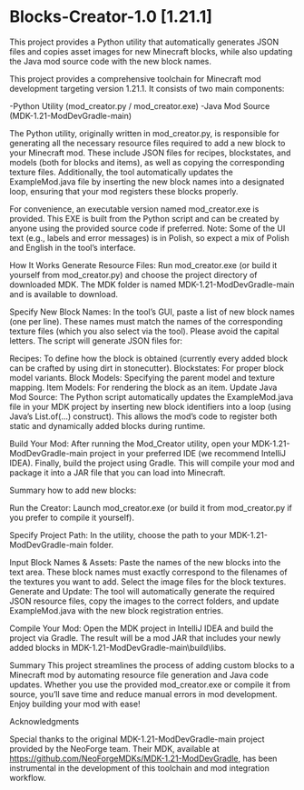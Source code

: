 # Blocks-Creator-1.0 [1.21.1]
 This project provides a Python utility that automatically generates JSON files and copies asset images for new Minecraft blocks, while also updating the Java mod source code with the new block names.

This project provides a comprehensive toolchain for Minecraft mod development targeting version 1.21.1. It consists of two main components:

-Python Utility (mod_creator.py / mod_creator.exe)
-Java Mod Source (MDK-1.21-ModDevGradle-main)

The Python utility, originally written in mod_creator.py, is responsible for generating all the necessary resource files required to add a new block to your Minecraft mod. These include JSON files for recipes, blockstates, and models (both for blocks and items), as well as copying the corresponding texture files. Additionally, the tool automatically updates the ExampleMod.java file by inserting the new block names into a designated loop, ensuring that your mod registers these blocks properly.

For convenience, an executable version named mod_creator.exe is provided. This EXE is built from the Python script and can be created by anyone using the provided source code if preferred. Note: Some of the UI text (e.g., labels and error messages) is in Polish, so expect a mix of Polish and English in the tool’s interface.

How It Works
Generate Resource Files:
Run mod_creator.exe (or build it yourself from mod_creator.py) and choose the project directory of downloaded MDK. The MDK folder is named MDK-1.21-ModDevGradle-main and is available to download.

Specify New Block Names:
In the tool’s GUI, paste a list of new block names (one per line). These names must match the names of the corresponding texture files (which you also select via the tool). Please avoid the capital letters. The script will generate JSON files for:

Recipes: To define how the block is obtained (currently every added block can be crafted by using dirt in stonecutter).
Blockstates: For proper block model variants.
Block Models: Specifying the parent model and texture mapping.
Item Models: For rendering the block as an item.
Update Java Mod Source:
The Python script automatically updates the ExampleMod.java file in your MDK project by inserting new block identifiers into a loop (using Java’s List.of(...) construct). This allows the mod’s code to register both static and dynamically added blocks during runtime.

Build Your Mod:
After running the Mod_Creator utility, open your MDK-1.21-ModDevGradle-main project in your preferred IDE (we recommend IntelliJ IDEA). Finally, build the project using Gradle. This will compile your mod and package it into a JAR file that you can load into Minecraft.

Summary how to add new blocks:

Run the Creator:
Launch mod_creator.exe (or build it from mod_creator.py if you prefer to compile it yourself).

Specify Project Path:
In the utility, choose the path to your MDK-1.21-ModDevGradle-main folder.

Input Block Names & Assets:
Paste the names of the new blocks into the text area.
These block names must exactly correspond to the filenames of the textures you want to add.
Select the image files for the block textures.
Generate and Update:
The tool will automatically generate the required JSON resource files, copy the images to the correct folders, and update ExampleMod.java with the new block registration entries.

Compile Your Mod:
Open the MDK project in IntelliJ IDEA and build the project via Gradle. The result will be a mod JAR that includes your newly added blocks in MDK-1.21-ModDevGradle-main\build\libs.

Summary
This project streamlines the process of adding custom blocks to a Minecraft mod by automating resource file generation and Java code updates. Whether you use the provided mod_creator.exe or compile it from source, you’ll save time and reduce manual errors in mod development. Enjoy building your mod with ease!

Acknowledgments

Special thanks to the original MDK-1.21-ModDevGradle-main project provided by the NeoForge team. Their MDK, available at https://github.com/NeoForgeMDKs/MDK-1.21-ModDevGradle, has been instrumental in the development of this toolchain and mod integration workflow.
